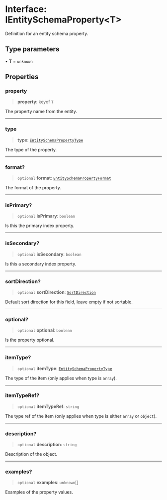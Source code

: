 # Interface: IEntitySchemaProperty\<T\>

Definition for an entity schema property.

## Type parameters

• **T** = `unknown`

## Properties

### property

> **property**: keyof `T`

The property name from the entity.

***

### type

> **type**: [`EntitySchemaPropertyType`](../type-aliases/EntitySchemaPropertyType.md)

The type of the property.

***

### format?

> `optional` **format**: [`EntitySchemaPropertyFormat`](../type-aliases/EntitySchemaPropertyFormat.md)

The format of the property.

***

### isPrimary?

> `optional` **isPrimary**: `boolean`

Is this the primary index property.

***

### isSecondary?

> `optional` **isSecondary**: `boolean`

Is this a secondary index property.

***

### sortDirection?

> `optional` **sortDirection**: [`SortDirection`](../type-aliases/SortDirection.md)

Default sort direction for this field, leave empty if not sortable.

***

### optional?

> `optional` **optional**: `boolean`

Is the property optional.

***

### itemType?

> `optional` **itemType**: [`EntitySchemaPropertyType`](../type-aliases/EntitySchemaPropertyType.md)

The type of the item (only applies when type is `array`).

***

### itemTypeRef?

> `optional` **itemTypeRef**: `string`

The type ref of the item (only applies when type is either `array` or `object`).

***

### description?

> `optional` **description**: `string`

Description of the object.

***

### examples?

> `optional` **examples**: `unknown`[]

Examples of the property values.
